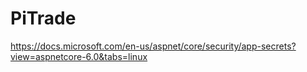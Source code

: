 # PiTrade

https://docs.microsoft.com/en-us/aspnet/core/security/app-secrets?view=aspnetcore-6.0&tabs=linux